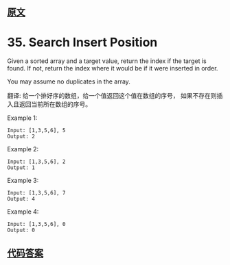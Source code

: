## [原文](https://leetcode.com/problems/search-insert-position/)

# 35. Search Insert Position

Given a sorted array and a target value, return the index if the target is found. If not, return the index where it would be if it were inserted in order.

You may assume no duplicates in the array.

翻译: 给一个排好序的数组，给一个值返回这个值在数组的序号，
如果不存在则插入且返回当前所在数组的序号。

Example 1:
```
Input: [1,3,5,6], 5
Output: 2
```
Example 2:
```
Input: [1,3,5,6], 2
Output: 1
```
Example 3:
```
Input: [1,3,5,6], 7
Output: 4
```
Example 4:
```
Input: [1,3,5,6], 0
Output: 0
```

## [代码答案](/algorithms-java-example/src/main/java/space.mamba/leetcode/algorithms/No35_SearchInsert.java)
